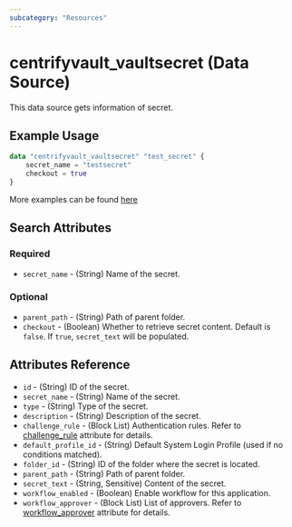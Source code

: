 ```yaml
---
subcategory: "Resources"
---
```


# centrifyvault_vaultsecret (Data Source)

This data source gets information of secret.

## Example Usage

```terraform
data "centrifyvault_vaultsecret" "test_secret" {
    secret_name = "testsecret"
    checkout = true
}
```

More examples can be found [here](https://github.com/marcozj/terraform-provider-centrifyvault/tree/main/examples/centrifyvault_vaultsecret)

## Search Attributes

### Required

- `secret_name` - (String) Name of the secret.

### Optional

- `parent_path` - (String) Path of parent folder.
- `checkout` - (Boolean) Whether to retrieve secret content. Default is `false`. If `true`, `secret_text` will be populated.

## Attributes Reference

- `id` - (String) ID of the secret.
- `secret_name` - (String) Name of the secret.
- `type` - (String) Type of the secret.
- `description` - (String) Description of the secret.
- `challenge_rule` - (Block List) Authentication rules. Refer to [challenge_rule](./attribute_challengerule.md) attribute for details.
- `default_profile_id` - (String) Default System Login Profile (used if no conditions matched).
- `folder_id` - (String) ID of the folder where the secret is located.
- `parent_path` - (String) Path of parent folder.
- `secret_text` - (String, Sensitive) Content of the secret.
- `workflow_enabled` - (Boolean) Enable workflow for this application.
- `workflow_approver` - (Block List) List of approvers. Refer to [workflow_approver](./attribute_workflow_approver.md) attribute for details.
